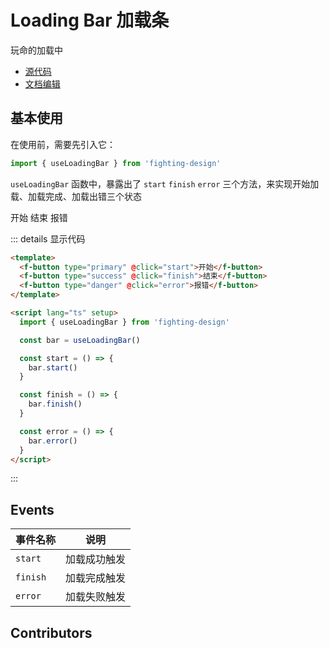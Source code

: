 # Loading Bar 加载条

玩命的加载中

- [源代码](https://github.com/FightingDesign/fighting-design/tree/master/packages/fighting-design/loading-bar)
- [文档编辑](https://github.com/FightingDesign/fighting-design/blob/master/docs/docs/components/loading-bar.md)

## 基本使用

在使用前，需要先引入它：

```ts
import { useLoadingBar } from 'fighting-design'
```

`useLoadingBar` 函数中，暴露出了 `start` `finish` `error` 三个方法，来实现开始加载、加载完成、加载出错三个状态

<f-space>
  <f-button type="primary" @click="start">开始</f-button>
  <f-button type="success" @click="finish">结束</f-button>
  <f-button type="danger" @click="error">报错</f-button>
</f-space>

::: details 显示代码

```html
<template>
  <f-button type="primary" @click="start">开始</f-button>
  <f-button type="success" @click="finish">结束</f-button>
  <f-button type="danger" @click="error">报错</f-button>
</template>

<script lang="ts" setup>
  import { useLoadingBar } from 'fighting-design'

  const bar = useLoadingBar()

  const start = () => {
    bar.start()
  }

  const finish = () => {
    bar.finish()
  }

  const error = () => {
    bar.error()
  }
</script>
```

:::

## Events

| 事件名称 | 说明         |
| -------- | ------------ |
| `start`  | 加载成功触发 |
| `finish` | 加载完成触发 |
| `error`  | 加载失败触发 |

## Contributors

<a href="https://github.com/Tyh2001" target="_blank">
  <f-avatar round src="https://avatars.githubusercontent.com/u/73180970?v=4" />
</a>

<script setup lang="ts">
  import { useLoadingBar } from '../../../packages/fighting-design/index'

  const bar = useLoadingBar()
  const start = () => {
    bar.start()
  }

  const finish = () => {
    bar.finish()
  }

  const error = () => {
    bar.error()
  }
</script>
